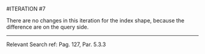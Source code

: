#ITERATION #7

There are no changes in this iteration for the index shape, because the difference are on the query side.

-------    
Relevant Search ref: Pag. 127, Par. 5.3.3   